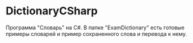 # DictionaryCSharp
Программа "Словарь" на C#.
В папке "ExamDictionary" есть готовые примеры словарей и пример сохраненного слова и перевода к нему.
